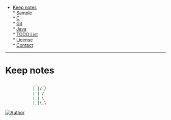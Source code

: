 * [Keep notes](#keep-notes)   
         * [Sample](#sample)   
             * [C](#c)   
             * [Git](#git)   
             * [Java](#java)   
         * [TODO List](#todo-list)   
         * [License](#license)   
         * [Contact](#contact)   

------
# Keep notes
```sh
            _._ __
            | |/ /
            | | /
            | | \
            |_|\_\
```
[![Author](https://img.shields.io/bage/author-strawberrylin-lightgrey.svg)](https://github.com/strawberrylin)
